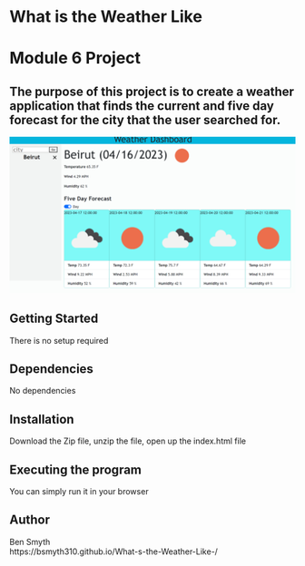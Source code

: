 # What is the Weather Like
<h1>Module 6 Project</h1>

<h2>The purpose of this project is to create a weather application that finds the current and five day forecast for the city that the user searched for.</h2>

<img src="./assets/img/5-Day-Weather.png" alt="Completed Weather" title="Completed 5-Day-Weather">

<h2>Getting Started</h2>

<p> There is no setup required</p>

<h2>Dependencies</h2>

<p>No dependencies</p>

<h2>Installation</h2>

<p>Download the Zip file, unzip the file, open up the index.html file</p>

<h2>Executing the program</h2>

</p>You can simply run it in your browser</p>

<h2>Author</h2>

<p>Ben Smyth
<br>
<a href:"https://bsmyth310.github.io/What-s-the-Weather-Like-/" rel="no follow">https://bsmyth310.github.io/What-s-the-Weather-Like-/</a>
</p>
